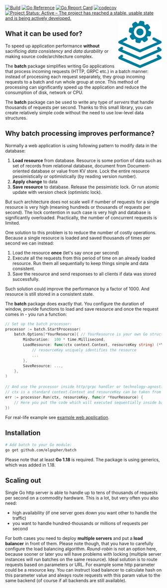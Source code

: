 [![Build](https://github.com/elgopher/batch/actions/workflows/build.yml/badge.svg)](https://github.com/elgopher/batch/actions/workflows/build.yml)
[![Go Reference](https://pkg.go.dev/badge/github.com/elgopher/batch.svg)](https://pkg.go.dev/github.com/elgopher/batch)
[![Go Report Card](https://goreportcard.com/badge/github.com/elgopher/batch)](https://goreportcard.com/report/github.com/elgopher/batch)
[![codecov](https://codecov.io/gh/elgopher/batch/branch/master/graph/badge.svg)](https://codecov.io/gh/elgopher/batch)
[![Project Status: Active – The project has reached a stable, usable state and is being actively developed.](https://www.repostatus.org/badges/latest/active.svg)](https://www.repostatus.org/#active)
<img src="logo.svg" align="right" width="140px">

## What it can be used for?

To speed up application performance **without** sacrificing *data consistency* and *data durability* or making source code/architecture complex.

The **batch** package simplifies writing Go applications that process incoming requests (HTTP, GRPC etc.) in a batch manner:
instead of processing each request separately, they group incoming requests to a batch and run whole group at once.
This method of processing can significantly speed up the application and reduce the consumption of disk, network or CPU.

The **batch** package can be used to write any type of *servers* that handle thousands of requests per second. 
Thanks to this small library, you can create relatively simple code without the need to use low-level data structures.

## Why batch processing improves performance?

Normally a web application is using following pattern to modify data in the database:

1. **Load resource** from database. Resource is some portion of data 
such as set of records from relational database, document from Document-oriented database or value from KV store.
Lock the entire resource pessimistically or optimistically (by reading version number).
2. **Apply change** to data
3. **Save resource** to database. Release the pessimistic lock. Or run
atomic update with version check (optimistic lock).

But such architecture does not scale well if number of requests 
for a single resource is very high
(meaning hundreds or thousands of requests per second). 
The lock contention in such case is very high and database is significantly 
overloaded. Practically, the number of concurrent requests is limited.  

One solution to this problem is to reduce the number of costly operations.
Because a single resource is loaded and saved thousands of times per second 
we can instead:

1. Load the resource **once** (let's say once per second) 
2. Execute all the requests from this period of time on an already loaded resource. Run them all sequentially to keep things simple and data consistent.
3. Save the resource and send responses to all clients if data was stored successfully.

Such solution could improve the performance by a factor of 1000. And resource is still stored in a consistent state. 

The **batch** package does exactly that. You configure the duration of window, provide functions
to load and save resource and once the request comes in - you run a function:

```go
// Set up the batch processor:
processor := batch.StartProcessor(
    batch.Options[*YourResource]{ // YourResource is your own Go struct
        MinDuration:  100 * time.Millisecond,
        LoadResource: func(ctx context.Context, resourceKey string) (*YourResource, error){
            // resourceKey uniquely identifies the resource
            ...
        },
        SaveResource: ...,
    },
)

// And use the processor inside http/grpc handler or technology-agnostic service.
// ctx is a standard context.Context and resourceKey can be taken from request parameter
err := processor.Run(ctx, resourceKey, func(r *YourResource) {
    // Here you put the code which will executed sequentially inside batch  
})
```

For real-life example see [example web application](_example).

## Installation

```sh
# Add batch to your Go module:
go get github.com/elgopher/batch
```
Please note that at least **Go 1.18** is required. The package is using generics, which was added in 1.18. 

## Scaling out

Single Go http server is able to handle up to tens of thousands of requests per second on a commodity hardware. 
This is a lot, but very often you also need:

* high availability (if one server goes down you want other to handle the traffic)
* you want to handle hundred-thousands or millions of requests per second

For both cases you need to deploy **multiple servers** and put a **load balancer** in front of them. 
Please note though, that you have to carefully configure the load balancing algorithm. 
_Round-robin_ is not an option here, because sooner or later you will have problems with locking 
(multiple server instances will run batches on the same resource). 
Ideal solution is to route requests based on parameters or URL. 
For example some http parameter could be a resource key. You can instruct load balancer
to calculate hash on this parameter value and always route requests with this param value 
to the same backend (of course if all backends are still available).